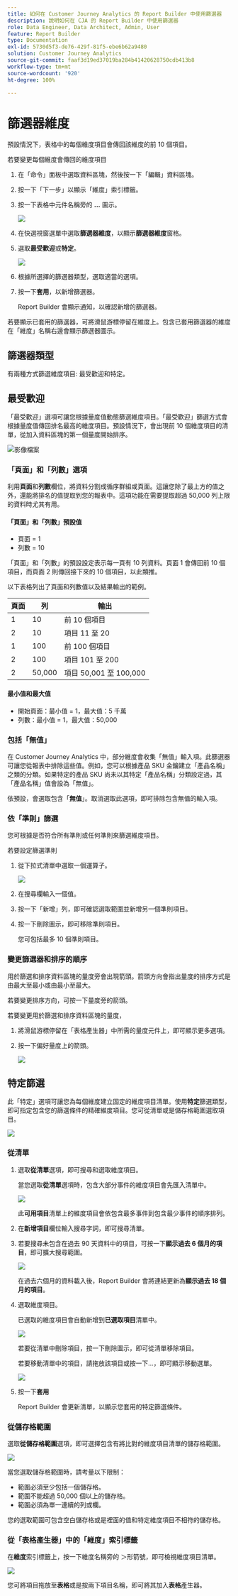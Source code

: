 ```yaml
---
title: 如何在 Customer Journey Analytics 的 Report Builder 中使用篩選器
description: 說明如何在 CJA 的 Report Builder 中使用篩選器
role: Data Engineer, Data Architect, Admin, User
feature: Report Builder
type: Documentation
exl-id: 5730d5f3-de76-429f-81f5-ebe6b62a9480
solution: Customer Journey Analytics
source-git-commit: faaf3d19ed37019ba284b41420628750cdb413b8
workflow-type: tm+mt
source-wordcount: '920'
ht-degree: 100%

---
```


# 篩選器維度

預設情況下，表格中的每個維度項目會傳回該維度的前 10 個項目。

若要變更每個維度會傳回的維度項目

1. 在「命令」面板中選取資料區塊，然後按一下「編輯」資料區塊。

1. 按一下「下一步」以顯示「維度」索引標籤。

1. 按一下表格中元件名稱旁的 **...** 圖示。

   ![](./assets/image27.png)

1. 在快選視窗選單中選取&#x200B;**篩選器維度**，以顯示&#x200B;**篩選器維度**&#x200B;窗格。

1. 選取&#x200B;**最受歡迎**&#x200B;或&#x200B;**特定**。

   ![](./assets/image28.png)

1. 根據所選擇的篩選器類型，選取適當的選項。

1. 按一下&#x200B;**套用**，以新增篩選器。

   Report Builder 會顯示通知，以確認新增的篩選器。

若要顯示已套用的篩選器，可將滑鼠游標停留在維度上。包含已套用篩選器的維度在「維度」名稱右邊會顯示篩選器圖示。

## 篩選器類型

有兩種方式篩選維度項目: 最受歡迎和特定。

## 最受歡迎

「最受歡迎」選項可讓您根據量度值動態篩選維度項目。「最受歡迎」篩選方式會根據量度值傳回排名最高的維度項目。預設情況下，會出現前 10 個維度項目的清單，從加入資料區塊的第一個量度開始排序。

![影像檔案](./assets/image29.png)


### 「頁面」和「列數」選項

利用&#x200B;**頁面**&#x200B;和&#x200B;**列數**&#x200B;欄位，將資料分割成循序群組或頁面。這讓您除了最上方的值之外，還能將排名的值提取到您的報表中。這項功能在需要提取超過 50,000 列上限的資料時尤其有用。

#### 「頁面」和「列數」預設值

- 頁面 = 1
- 列數 = 10

「頁面」和「列數」的預設設定表示每一頁有 10 列資料。頁面 1 會傳回前 10 個項目，而頁面 2 則傳回接下來的 10 個項目，以此類推。

以下表格列出了頁面和列數值以及結果輸出的範例。

| 頁面 | 列 | 輸出 |
|------|--------|----------------------|
| 1 | 10 | 前 10 個項目 |
| 2 | 10 | 項目 11 至 20 |
| 1 | 100 | 前 100 個項目 |
| 2 | 100 | 項目 101 至 200 |
| 2 | 50,000 | 項目 50,001 至 100,000 |

#### 最小值和最大值

- 開始頁面：最小值 = 1，最大值：5 千萬
- 列數：最小值 = 1，最大值：50,000

### 包括「無值」

在 Customer Journey Analytics 中，部分維度會收集「無值」輸入項。此篩選器可讓您從報表中排除這些值。例如，您可以根據產品 SKU 金鑰建立「產品名稱」之類的分類。如果特定的產品 SKU 尚未以其特定「產品名稱」分類設定過，其「產品名稱」值會設為「無值」。

依預設，會選取包含「**無值**」。取消選取此選項，即可排除包含無值的輸入項。

### 依「準則」篩選

您可根據是否符合所有準則或任何準則來篩選維度項目。

若要設定篩選準則

1. 從下拉式清單中選取一個運算子。

   ![](./assets/image31.png)

1. 在搜尋欄輸入一個值。

1. 按一下「新增」列，即可確認選取範圍並新增另一個準則項目。

1. 按一下刪除圖示，即可移除準則項目。

   您可包括最多 10 個準則項目。

### 變更篩選器和排序的順序

用於篩選和排序資料區塊的量度旁會出現箭頭。箭頭方向會指出量度的排序方式是由最大至最小或由最小至最大。

若要變更排序方向，可按一下量度旁的箭頭。 

若要變更用於篩選和排序資料區塊的量度，

1. 將滑鼠游標停留在「表格產生器」中所需的量度元件上，即可顯示更多選項。 

2. 按一下偏好量度上的箭頭。 

   ![](./assets/image30.png)


## 特定篩選

此「特定」選項可讓您為每個維度建立固定的維度項目清單。使用&#x200B;**特定**&#x200B;篩選類型，即可指定包含您的篩選條件的精確維度項目。您可從清單或是儲存格範圍選取項目。

![](./assets/image32.png)

### 從清單

1. 選取&#x200B;**從清單**&#x200B;選項，即可搜尋和選取維度項目。

   當您選取&#x200B;**從清單**&#x200B;選項時，包含大部分事件的維度項目會先匯入清單中。

   ![](./assets/image33.png)

   此&#x200B;**可用項目**&#x200B;清單上的維度項目會依包含最多事件到包含最少事件的順序排列。

1. 在&#x200B;**新增項目**&#x200B;欄位輸入搜尋字詞，即可搜尋清單。

1. 若要搜尋未包含在過去 90 天資料中的項目，可按一下&#x200B;**顯示過去 6 個月的項目**，即可擴大搜尋範圍。

   ![](./assets/image34.png)

   在過去六個月的資料載入後，Report Builder 會將連結更新為&#x200B;**顯示過去 18 個月的項目**。

1. 選取維度項目。

   已選取的維度項目會自動新增到&#x200B;**已選取項目**&#x200B;清單中。

   ![](./assets/image35.png)

   若要從清單中刪除項目，按一下刪除圖示，即可從清單移除項目。

   若要移動清單中的項目，請拖放該項目或按一下...，即可顯示移動選單。

   ![](./assets/image36.png)

1. 按一下&#x200B;**套用**

   Report Builder 會更新清單，以顯示您套用的特定篩選條件。

### 從儲存格範圍

選取&#x200B;**從儲存格範圍**&#x200B;選項，即可選擇包含有將比對的維度項目清單的儲存格範圍。

![](./assets/image37.png)

當您選取儲存格範圍時，請考量以下限制：

- 範圍必須至少包括一個儲存格。
- 範圍不能超過 50,000 個以上的儲存格。
- 範圍必須為單一連續的列或欄。

您的選取範圍可包含空白儲存格或是裡面的值和特定維度項目不相符的儲存格。

### 從「表格產生器」中的「維度」索引標籤

在&#x200B;**維度**&#x200B;索引標籤上，按一下維度名稱旁的 ＞形箭號，即可檢視維度項目清單。

![](./assets/dimensions_chevron.png)

您可將項目拖放至&#x200B;**表格**&#x200B;或是按兩下項目名稱，即可將其加入&#x200B;**表格**&#x200B;產生器。
